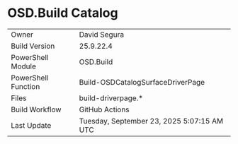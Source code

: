 ﻿# OSD.Build Catalog

| | |
|-|-|
| Owner | David Segura |
| Build Version | 25.9.22.4 |
| PowerShell Module | OSD.Build |
| PowerShell Function | Build-OSDCatalogSurfaceDriverPage |
| Files | build-driverpage.* |
| Build Workflow | GitHub Actions |
| Last Update | Tuesday, September 23, 2025 5:07:15 AM UTC |
